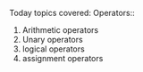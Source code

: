 Today topics covered:
Operators::
1. Arithmetic operators 
2. Unary operators 
3. logical operators 
4. assignment operators 
